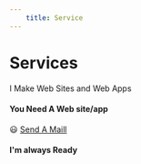 ```yaml
---
    title: Service    
---
```



# Services

I Make Web Sites and Web Apps

#### You Need  A Web site/app 

😃 [Send A Maill](mailto:ucheemekatobi@gmail.com)


#### I'm always Ready